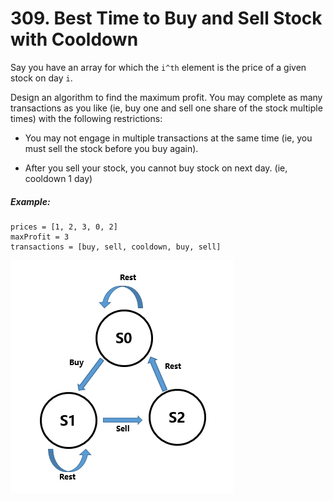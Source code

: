 # 309. Best Time to Buy and Sell Stock with Cooldown
Say you have an array for which the `i^th` element is the price of a given stock on day `i`.

Design an algorithm to find the maximum profit. You may complete as many transactions as you like (ie, buy one and sell one share of the stock multiple times) with the following restrictions:

* You may not engage in multiple transactions at the same time (ie, you must sell the stock before you buy again).

* After you sell your stock, you cannot buy stock on next day. (ie, cooldown 1 day)

##### Example:
```
prices = [1, 2, 3, 0, 2]
maxProfit = 3
transactions = [buy, sell, cooldown, buy, sell]
```
![image](https://raw.githubusercontent.com/zj972/leetcode/master/code/309.%20Best%20Time%20to%20Buy%20and%20Sell%20Stock%20with%20Cooldown/%E7%8A%B6%E6%80%81%E8%BD%AC%E7%A7%BB%E5%9B%BE.png)
